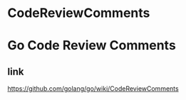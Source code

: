 # CodeReviewComments



# Go Code Review Comments







## link

https://github.com/golang/go/wiki/CodeReviewComments

